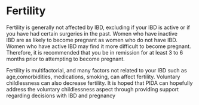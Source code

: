 <h1>Fertility</h1>

Fertility is generally not affected by IBD, excluding if your IBD is active or if you have had certain surgeries in the past.
Women who have inactive IBD are as likely to become pregnant as women who do not have IBD. Women who have active IBD may find it more difficult to become pregnant. Therefore, it is recommended that you be in remission for at least 3 to 6 months prior to attempting to become pregnant. 

Fertility is multifactorial, and many factors not related to your IBD such as age,comorbidities, medications, smoking, can affect fertility. Voluntary childlessness can also decrease fertility. It is hoped that PIDA can hopefully address the voluntary childlessness aspect through providing support regarding decisions with IBD and pregnancy
